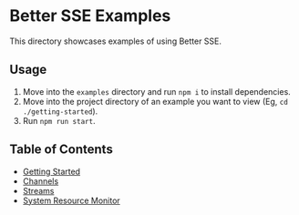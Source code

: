 # Better SSE Examples

This directory showcases examples of using Better SSE.

## Usage

1. Move into the `examples` directory and run `npm i` to install dependencies.
2. Move into the project directory of an example you want to view (Eg, `cd ./getting-started`).
3. Run `npm run start`.

## Table of Contents

-   [Getting Started](./getting-started)
-   [Channels](./channels)
-   [Streams](./streams)
-   [System Resource Monitor](./resource-monitor)
